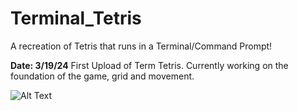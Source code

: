 # Terminal_Tetris
A recreation of Tetris that runs in a Terminal/Command Prompt!


**Date: 3/19/24**
First Upload of Term Tetris. Currently working on the foundation of the game, grid and movement.


![Alt Text](https://github.com/KChun510/Terminal_Tetris/blob/main/term_tetris.gif)




